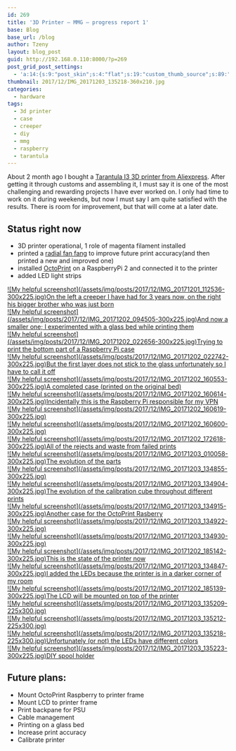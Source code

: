 ```yaml
---
id: 269
title: '3D Printer – MMG – progress report 1'
base: Blog
base_url: /blog
author: Tzeny
layout: blog_post
guid: http://192.168.0.110:8000/?p=269
post_grid_post_settings:
  - 'a:14:{s:9:"post_skin";s:4:"flat";s:19:"custom_thumb_source";s:89:"https://tzeny.com/wp-content/plugins/post-grid/assets/frontend/css/images/placeholder.png";s:16:"thumb_custom_url";s:0:"";s:17:"font_awesome_icon";s:0:"";s:23:"font_awesome_icon_color";s:0:"";s:22:"font_awesome_icon_size";s:0:"";s:17:"custom_youtube_id";s:0:"";s:15:"custom_vimeo_id";s:0:"";s:21:"custom_dailymotion_id";s:0:"";s:14:"custom_mp3_url";s:0:"";s:20:"custom_soundcloud_id";s:0:"";s:16:"custom_video_MP4";s:0:"";s:16:"custom_video_OGV";s:0:"";s:17:"custom_video_WEBM";s:0:"";}'
thumbnail: 2017/12/IMG_20171203_135218-360x210.jpg
categories:
  - hardware
tags:
  - 3d printer
  - case
  - creeper
  - diy
  - mmg
  - raspberry
  - tarantula
---
```

About 2 month ago I bought a [Tarantula I3 3D printer from Aliexpress](https://www.aliexpress.com/item/2016-Newest-TEVO-Tarantula-I3Aluminium-Extrusion-3D-Printer-kit-printer-3d-printing-2-Rolls-Filament-8GB/32596996503.html?spm=a2g0s.9042311.0.0.6nm20Z). After getting it through customs and assembling it, I must say it is one of the most challenging and rewarding projects I have ever worked on. I only had time to work on it during weekends, but now I must say I am quite satisfied with the results. There is room for improvement, but that will come at a later date.

## Status right now

  * 3D printer operational, 1 role of magenta filament installed
  * printed a [radial fan fang](https://www.thingiverse.com/thing:2175956) to improve future print accuracy(and then printed a new and improved one)
  * installed [OctoPrint](http://octoprint.org/) on a RaspberryPi 2 and connected it to the printer
  * added LED light strips

<div class="rl-gallery-container" id="rl-gallery-container-21" data-gallery_id="0"> <div class="rl-gallery rl-basicgrid-gallery " id="rl-gallery-21" data-gallery_no="21"> 

<div class="rl-gallery-item">
  <a href="https://tzeny.com/wp-content/uploads/2017/12/IMG_20171201_112536.jpg" title="On the left a creeper I have had for 3 years now, on the right his bigger brother who was just born" data-rl_title="On the left a creeper I have had for 3 years now, on the right his bigger brother who was just born" class="rl-gallery-link" data-rl_caption="" data-rel="lightbox-gallery-21">![My helpful screenshot](/assets/img/posts/2017/12/IMG_20171201_112536-300x225.jpg)<span class="rl-gallery-caption"><span class="rl-gallery-item-title">On the left a creeper I have had for 3 years now, on the right his bigger brother who was just born</span></span></a>
</div>

<div class="rl-gallery-item">
  <a href="https://tzeny.com/wp-content/uploads/2017/12/IMG_20171202_094505.jpg" title="And now a smaller one; I experimented with a glass bed while printing them" data-rl_title="And now a smaller one; I experimented with a glass bed while printing them" class="rl-gallery-link" data-rl_caption="" data-rel="lightbox-gallery-21">![My helpful screenshot](/assets/img/posts/2017/12/IMG_20171202_094505-300x225.jpg)<span class="rl-gallery-caption"><span class="rl-gallery-item-title">And now a smaller one; I experimented with a glass bed while printing them</span></span></a>
</div>

<div class="rl-gallery-item">
  <a href="https://tzeny.com/wp-content/uploads/2017/12/IMG_20171202_022656.jpg" title="Trying to print the bottom part of a Raspberry Pi case" data-rl_title="Trying to print the bottom part of a Raspberry Pi case" class="rl-gallery-link" data-rl_caption="" data-rel="lightbox-gallery-21">![My helpful screenshot](/assets/img/posts/2017/12/IMG_20171202_022656-300x225.jpg)<span class="rl-gallery-caption"><span class="rl-gallery-item-title">Trying to print the bottom part of a Raspberry Pi case</span></span></a>
</div>

<div class="rl-gallery-item">
  <a href="https://tzeny.com/wp-content/uploads/2017/12/IMG_20171202_022742.jpg" title="But the first layer does not stick to the glass unfortunately so I have to call it off" data-rl_title="But the first layer does not stick to the glass unfortunately so I have to call it off" class="rl-gallery-link" data-rl_caption="" data-rel="lightbox-gallery-21">![My helpful screenshot](/assets/img/posts/2017/12/IMG_20171202_022742-300x225.jpg)<span class="rl-gallery-caption"><span class="rl-gallery-item-title">But the first layer does not stick to the glass unfortunately so I have to call it off</span></span></a>
</div>

<div class="rl-gallery-item">
  <a href="https://tzeny.com/wp-content/uploads/2017/12/IMG_20171202_160553.jpg" title="A completed case (printed on the original bed)" data-rl_title="A completed case (printed on the original bed)" class="rl-gallery-link" data-rl_caption="" data-rel="lightbox-gallery-21">![My helpful screenshot](/assets/img/posts/2017/12/IMG_20171202_160553-300x225.jpg)<span class="rl-gallery-caption"><span class="rl-gallery-item-title">A completed case (printed on the original bed)</span></span></a>
</div>

<div class="rl-gallery-item">
  <a href="https://tzeny.com/wp-content/uploads/2017/12/IMG_20171202_160614.jpg" title="Incidentally this is the Raspberry Pi responsible for my VPN" data-rl_title="Incidentally this is the Raspberry Pi responsible for my VPN" class="rl-gallery-link" data-rl_caption="" data-rel="lightbox-gallery-21">![My helpful screenshot](/assets/img/posts/2017/12/IMG_20171202_160614-300x225.jpg)<span class="rl-gallery-caption"><span class="rl-gallery-item-title">Incidentally this is the Raspberry Pi responsible for my VPN</span></span></a>
</div>

<div class="rl-gallery-item">
  <a href="https://tzeny.com/wp-content/uploads/2017/12/IMG_20171202_160619.jpg" title="" data-rl_title="" class="rl-gallery-link" data-rl_caption="" data-rel="lightbox-gallery-21">![My helpful screenshot](/assets/img/posts/2017/12/IMG_20171202_160619-300x225.jpg)</a>
</div>

<div class="rl-gallery-item">
  <a href="https://tzeny.com/wp-content/uploads/2017/12/IMG_20171202_160600.jpg" title="" data-rl_title="" class="rl-gallery-link" data-rl_caption="" data-rel="lightbox-gallery-21">![My helpful screenshot](/assets/img/posts/2017/12/IMG_20171202_160600-300x225.jpg)</a>
</div>

<div class="rl-gallery-item">
  <a href="https://tzeny.com/wp-content/uploads/2017/12/IMG_20171202_172618.jpg" title="All of the rejects and waste from failed prints" data-rl_title="All of the rejects and waste from failed prints" class="rl-gallery-link" data-rl_caption="" data-rel="lightbox-gallery-21">![My helpful screenshot](/assets/img/posts/2017/12/IMG_20171202_172618-300x225.jpg)<span class="rl-gallery-caption"><span class="rl-gallery-item-title">All of the rejects and waste from failed prints</span></span></a>
</div>

<div class="rl-gallery-item">
  <a href="https://tzeny.com/wp-content/uploads/2017/12/IMG_20171203_010058.jpg" title="The evolution of the parts" data-rl_title="The evolution of the parts" class="rl-gallery-link" data-rl_caption="" data-rel="lightbox-gallery-21">![My helpful screenshot](/assets/img/posts/2017/12/IMG_20171203_010058-300x225.jpg)<span class="rl-gallery-caption"><span class="rl-gallery-item-title">The evolution of the parts</span></span></a>
</div>

<div class="rl-gallery-item">
  <a href="https://tzeny.com/wp-content/uploads/2017/12/IMG_20171203_134855.jpg" title="" data-rl_title="" class="rl-gallery-link" data-rl_caption="" data-rel="lightbox-gallery-21">![My helpful screenshot](/assets/img/posts/2017/12/IMG_20171203_134855-300x225.jpg)</a>
</div>

<div class="rl-gallery-item">
  <a href="https://tzeny.com/wp-content/uploads/2017/12/IMG_20171203_134904.jpg" title="The evolution of the calibration cube throughout different prints" data-rl_title="The evolution of the calibration cube throughout different prints" class="rl-gallery-link" data-rl_caption="" data-rel="lightbox-gallery-21">![My helpful screenshot](/assets/img/posts/2017/12/IMG_20171203_134904-300x225.jpg)<span class="rl-gallery-caption"><span class="rl-gallery-item-title">The evolution of the calibration cube throughout different prints</span></span></a>
</div>

<div class="rl-gallery-item">
  <a href="https://tzeny.com/wp-content/uploads/2017/12/IMG_20171203_134915.jpg" title="Another case for the OctoPrint Rasberry" data-rl_title="Another case for the OctoPrint Rasberry" class="rl-gallery-link" data-rl_caption="" data-rel="lightbox-gallery-21">![My helpful screenshot](/assets/img/posts/2017/12/IMG_20171203_134915-300x225.jpg)<span class="rl-gallery-caption"><span class="rl-gallery-item-title">Another case for the OctoPrint Rasberry</span></span></a>
</div>

<div class="rl-gallery-item">
  <a href="https://tzeny.com/wp-content/uploads/2017/12/IMG_20171203_134922.jpg" title="" data-rl_title="" class="rl-gallery-link" data-rl_caption="" data-rel="lightbox-gallery-21">![My helpful screenshot](/assets/img/posts/2017/12/IMG_20171203_134922-300x225.jpg)</a>
</div>

<div class="rl-gallery-item">
  <a href="https://tzeny.com/wp-content/uploads/2017/12/IMG_20171203_134930.jpg" title="" data-rl_title="" class="rl-gallery-link" data-rl_caption="" data-rel="lightbox-gallery-21">![My helpful screenshot](/assets/img/posts/2017/12/IMG_20171203_134930-300x225.jpg)</a>
</div>

<div class="rl-gallery-item">
  <a href="https://tzeny.com/wp-content/uploads/2017/12/IMG_20171202_185142.jpg" title="This is the state of the printer now" data-rl_title="This is the state of the printer now" class="rl-gallery-link" data-rl_caption="" data-rel="lightbox-gallery-21">![My helpful screenshot](/assets/img/posts/2017/12/IMG_20171202_185142-300x225.jpg)<span class="rl-gallery-caption"><span class="rl-gallery-item-title">This is the state of the printer now</span></span></a>
</div>

<div class="rl-gallery-item">
  <a href="https://tzeny.com/wp-content/uploads/2017/12/IMG_20171203_134847.jpg" title="I added the LEDs because the printer is in a darker corner of my room" data-rl_title="I added the LEDs because the printer is in a darker corner of my room" class="rl-gallery-link" data-rl_caption="" data-rel="lightbox-gallery-21">![My helpful screenshot](/assets/img/posts/2017/12/IMG_20171203_134847-300x225.jpg)<span class="rl-gallery-caption"><span class="rl-gallery-item-title">I added the LEDs because the printer is in a darker corner of my room</span></span></a>
</div>

<div class="rl-gallery-item">
  <a href="https://tzeny.com/wp-content/uploads/2017/12/IMG_20171202_185139.jpg" title="The LCD will be mounted on top of the printer" data-rl_title="The LCD will be mounted on top of the printer" class="rl-gallery-link" data-rl_caption="" data-rel="lightbox-gallery-21">![My helpful screenshot](/assets/img/posts/2017/12/IMG_20171202_185139-300x225.jpg)<span class="rl-gallery-caption"><span class="rl-gallery-item-title">The LCD will be mounted on top of the printer</span></span></a>
</div>

<div class="rl-gallery-item">
  <a href="https://tzeny.com/wp-content/uploads/2017/12/IMG_20171203_135209.jpg" title="" data-rl_title="" class="rl-gallery-link" data-rl_caption="" data-rel="lightbox-gallery-21">![My helpful screenshot](/assets/img/posts/2017/12/IMG_20171203_135209-225x300.jpg)</a>
</div>

<div class="rl-gallery-item">
  <a href="https://tzeny.com/wp-content/uploads/2017/12/IMG_20171203_135212.jpg" title="" data-rl_title="" class="rl-gallery-link" data-rl_caption="" data-rel="lightbox-gallery-21">![My helpful screenshot](/assets/img/posts/2017/12/IMG_20171203_135212-225x300.jpg)</a>
</div>

<div class="rl-gallery-item">
  <a href="https://tzeny.com/wp-content/uploads/2017/12/IMG_20171203_135218.jpg" title="Unfortunately (or not) the LEDs have different colors" data-rl_title="Unfortunately (or not) the LEDs have different colors" class="rl-gallery-link" data-rl_caption="" data-rel="lightbox-gallery-21">![My helpful screenshot](/assets/img/posts/2017/12/IMG_20171203_135218-225x300.jpg)<span class="rl-gallery-caption"><span class="rl-gallery-item-title">Unfortunately (or not) the LEDs have different colors</span></span></a>
</div>

<div class="rl-gallery-item">
  <a href="https://tzeny.com/wp-content/uploads/2017/12/IMG_20171203_135223.jpg" title="DIY spool holder" data-rl_title="DIY spool holder" class="rl-gallery-link" data-rl_caption="" data-rel="lightbox-gallery-21">![My helpful screenshot](/assets/img/posts/2017/12/IMG_20171203_135223-300x225.jpg)<span class="rl-gallery-caption"><span class="rl-gallery-item-title">DIY spool holder</span></span></a>
</div></div> </div>

## Future plans:

  * Mount OctoPrint Raspberry to printer frame
  * Mount LCD to printer frame
  * Print backpane for PSU
  * Cable management
  * Printing on a glass bed
  * Increase print accuracy
  * Calibrate printer
